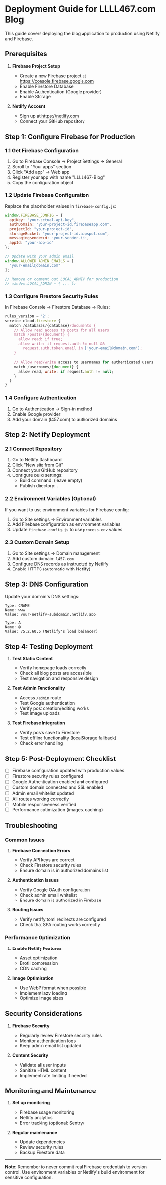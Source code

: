 # Deployment Guide for LLLL467.com Blog

This guide covers deploying the blog application to production using Netlify and Firebase.

## Prerequisites

1. **Firebase Project Setup**
   - Create a new Firebase project at https://console.firebase.google.com
   - Enable Firestore Database
   - Enable Authentication (Google provider)
   - Enable Storage

2. **Netlify Account**
   - Sign up at https://netlify.com
   - Connect your GitHub repository

## Step 1: Configure Firebase for Production

### 1.1 Get Firebase Configuration
1. Go to Firebase Console → Project Settings → General
2. Scroll to "Your apps" section
3. Click "Add app" → Web app
4. Register your app with name "LLLL467-Blog"
5. Copy the configuration object

### 1.2 Update Firebase Configuration
Replace the placeholder values in `firebase-config.js`:

```javascript
window.FIREBASE_CONFIG = {
  apiKey: "your-actual-api-key",
  authDomain: "your-project-id.firebaseapp.com",
  projectId: "your-project-id",
  storageBucket: "your-project-id.appspot.com",
  messagingSenderId: "your-sender-id",
  appId: "your-app-id"
};

// Update with your admin email
window.ALLOWED_ADMIN_EMAILS = [
  "your-email@domain.com"
];

// Remove or comment out LOCAL_ADMIN for production
// window.LOCAL_ADMIN = { ... };
```

### 1.3 Configure Firestore Security Rules
In Firebase Console → Firestore Database → Rules:

```javascript
rules_version = '2';
service cloud.firestore {
  match /databases/{database}/documents {
    // Allow read access to posts for all users
    match /posts/{document} {
      allow read: if true;
      allow write: if request.auth != null && 
        request.auth.token.email in ['your-email@domain.com'];
    }
    
    // Allow read/write access to usernames for authenticated users
    match /usernames/{document} {
      allow read, write: if request.auth != null;
    }
  }
}
```

### 1.4 Configure Authentication
1. Go to Authentication → Sign-in method
2. Enable Google provider
3. Add your domain (l457.com) to authorized domains

## Step 2: Netlify Deployment

### 2.1 Connect Repository
1. Go to Netlify Dashboard
2. Click "New site from Git"
3. Connect your GitHub repository
4. Configure build settings:
   - Build command: (leave empty)
   - Publish directory: `.`

### 2.2 Environment Variables (Optional)
If you want to use environment variables for Firebase config:
1. Go to Site settings → Environment variables
2. Add Firebase configuration as environment variables
3. Update `firebase-config.js` to use `process.env` values

### 2.3 Custom Domain Setup
1. Go to Site settings → Domain management
2. Add custom domain: `l457.com`
3. Configure DNS records as instructed by Netlify
4. Enable HTTPS (automatic with Netlify)

## Step 3: DNS Configuration

Update your domain's DNS settings:

```
Type: CNAME
Name: www
Value: your-netlify-subdomain.netlify.app

Type: A
Name: @
Value: 75.2.60.5 (Netlify's load balancer)
```

## Step 4: Testing Deployment

1. **Test Static Content**
   - Verify homepage loads correctly
   - Check all blog posts are accessible
   - Test navigation and responsive design

2. **Test Admin Functionality**
   - Access `/admin` route
   - Test Google authentication
   - Verify post creation/editing works
   - Test image uploads

3. **Test Firebase Integration**
   - Verify posts save to Firestore
   - Test offline functionality (localStorage fallback)
   - Check error handling

## Step 5: Post-Deployment Checklist

- [ ] Firebase configuration updated with production values
- [ ] Firestore security rules configured
- [ ] Google Authentication enabled and configured
- [ ] Custom domain connected and SSL enabled
- [ ] Admin email whitelist updated
- [ ] All routes working correctly
- [ ] Mobile responsiveness verified
- [ ] Performance optimization (images, caching)

## Troubleshooting

### Common Issues

1. **Firebase Connection Errors**
   - Verify API keys are correct
   - Check Firestore security rules
   - Ensure domain is in authorized domains list

2. **Authentication Issues**
   - Verify Google OAuth configuration
   - Check admin email whitelist
   - Ensure domain is authorized in Firebase

3. **Routing Issues**
   - Verify netlify.toml redirects are configured
   - Check that SPA routing works correctly

### Performance Optimization

1. **Enable Netlify Features**
   - Asset optimization
   - Brotli compression
   - CDN caching

2. **Image Optimization**
   - Use WebP format when possible
   - Implement lazy loading
   - Optimize image sizes

## Security Considerations

1. **Firebase Security**
   - Regularly review Firestore security rules
   - Monitor authentication logs
   - Keep admin email list updated

2. **Content Security**
   - Validate all user inputs
   - Sanitize HTML content
   - Implement rate limiting if needed

## Monitoring and Maintenance

1. **Set up monitoring**
   - Firebase usage monitoring
   - Netlify analytics
   - Error tracking (optional: Sentry)

2. **Regular maintenance**
   - Update dependencies
   - Review security rules
   - Backup Firestore data

---

**Note**: Remember to never commit real Firebase credentials to version control. Use environment variables or Netlify's build environment for sensitive configuration.